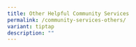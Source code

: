 ```yaml
---
title: Other Helpful Community Services
permalink: /community-services-others/
variant: tiptap
description: ""
---
```

